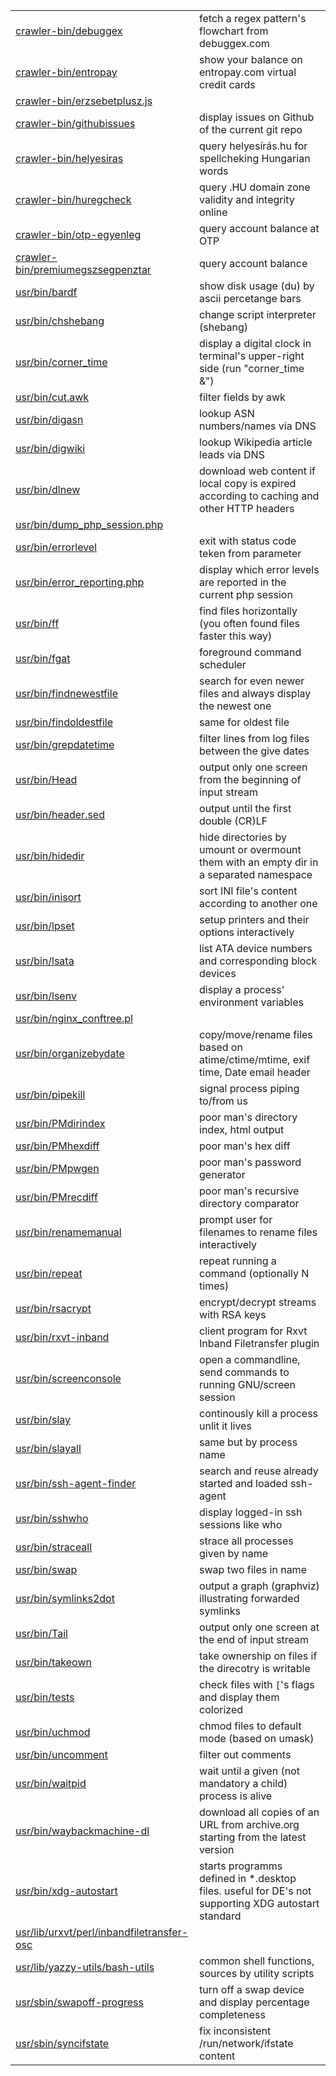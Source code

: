 |   |   |
|---|---|
| [crawler-bin/debuggex](crawler-bin/debuggex) | fetch a regex pattern's flowchart from debuggex.com
| [crawler-bin/entropay](crawler-bin/entropay) | show your balance on entropay.com virtual credit cards
| [crawler-bin/erzsebetplusz.js](crawler-bin/erzsebetplusz.js) | 
| [crawler-bin/githubissues](crawler-bin/githubissues) | display issues on Github of the current git repo
| [crawler-bin/helyesiras](crawler-bin/helyesiras) | query helyesírás.hu for spellcheking Hungarian words
| [crawler-bin/huregcheck](crawler-bin/huregcheck) | query .HU domain zone validity and integrity online
| [crawler-bin/otp-egyenleg](crawler-bin/otp-egyenleg) | query account balance at OTP
| [crawler-bin/premiumegszsegpenztar](crawler-bin/premiumegszsegpenztar) | query account balance
| [usr/bin/bardf](usr/bin/bardf) | show disk usage (du) by ascii percetange bars
| [usr/bin/chshebang](usr/bin/chshebang) | change script interpreter (shebang)
| [usr/bin/corner_time](usr/bin/corner_time) | display a digital clock in terminal's upper-right side (run "corner_time &")
| [usr/bin/cut.awk](usr/bin/cut.awk) | filter fields by awk
| [usr/bin/digasn](usr/bin/digasn) | lookup ASN numbers/names via DNS
| [usr/bin/digwiki](usr/bin/digwiki) | lookup Wikipedia article leads via DNS
| [usr/bin/dlnew](usr/bin/dlnew) | download web content if local copy is expired according to caching and other HTTP headers
| [usr/bin/dump_php_session.php](usr/bin/dump_php_session.php) | 
| [usr/bin/errorlevel](usr/bin/errorlevel) | exit with status code teken from parameter
| [usr/bin/error_reporting.php](usr/bin/error_reporting.php) | display which error levels are reported in the current php session
| [usr/bin/ff](usr/bin/ff) | find files horizontally (you often found files faster this way)
| [usr/bin/fgat](usr/bin/fgat) | foreground command scheduler
| [usr/bin/findnewestfile](usr/bin/findnewestfile) | search for even newer files and always display the newest one
| [usr/bin/findoldestfile](usr/bin/findoldestfile) | same for oldest file
| [usr/bin/grepdatetime](usr/bin/grepdatetime) | filter lines from log files between the give dates
| [usr/bin/Head](usr/bin/Head) | output only one screen from the beginning of input stream
| [usr/bin/header.sed](usr/bin/header.sed) | output until the first double (CR)LF
| [usr/bin/hidedir](usr/bin/hidedir) | hide directories by umount or overmount them with an empty dir in a separated namespace
| [usr/bin/inisort](usr/bin/inisort) | sort INI file's content according to another one
| [usr/bin/lpset](usr/bin/lpset) | setup printers and their options interactively
| [usr/bin/lsata](usr/bin/lsata) | list ATA device numbers and corresponding block devices
| [usr/bin/lsenv](usr/bin/lsenv) | display a process' environment variables
| [usr/bin/nginx_conftree.pl](usr/bin/nginx_conftree.pl) | 
| [usr/bin/organizebydate](usr/bin/organizebydate) | copy/move/rename files based on atime/ctime/mtime, exif time, Date email header
| [usr/bin/pipekill](usr/bin/pipekill) | signal process piping to/from us
| [usr/bin/PMdirindex](usr/bin/PMdirindex) | poor man's directory index, html output
| [usr/bin/PMhexdiff](usr/bin/PMhexdiff) | poor man's hex diff
| [usr/bin/PMpwgen](usr/bin/PMpwgen) | poor man's password generator
| [usr/bin/PMrecdiff](usr/bin/PMrecdiff) | poor man's recursive directory comparator
| [usr/bin/renamemanual](usr/bin/renamemanual) | prompt user for filenames to rename files interactively
| [usr/bin/repeat](usr/bin/repeat) | repeat running a command (optionally N times)
| [usr/bin/rsacrypt](usr/bin/rsacrypt) | encrypt/decrypt streams with RSA keys
| [usr/bin/rxvt-inband](usr/bin/rxvt-inband) | client program for Rxvt Inband Filetransfer plugin
| [usr/bin/screenconsole](usr/bin/screenconsole) | open a commandline, send commands to running GNU/screen session
| [usr/bin/slay](usr/bin/slay) | continously kill a process unlit it lives
| [usr/bin/slayall](usr/bin/slayall) | same but by process name
| [usr/bin/ssh-agent-finder](usr/bin/ssh-agent-finder) | search and reuse already started and loaded ssh-agent
| [usr/bin/sshwho](usr/bin/sshwho) | display logged-in ssh sessions like who
| [usr/bin/straceall](usr/bin/straceall) | strace all processes given by name
| [usr/bin/swap](usr/bin/swap) | swap two files in name
| [usr/bin/symlinks2dot](usr/bin/symlinks2dot) | output a graph (graphviz) illustrating forwarded symlinks
| [usr/bin/Tail](usr/bin/Tail) | output only one screen at the end of input stream
| [usr/bin/takeown](usr/bin/takeown) | take ownership on files if the direcotry is writable
| [usr/bin/tests](usr/bin/tests) | check files with ``[``'s flags and display them colorized
| [usr/bin/uchmod](usr/bin/uchmod) | chmod files to default mode (based on umask)
| [usr/bin/uncomment](usr/bin/uncomment) | filter out comments
| [usr/bin/waitpid](usr/bin/waitpid) | wait until a given (not mandatory a child) process is alive
| [usr/bin/waybackmachine-dl](usr/bin/waybackmachine-dl) | download all copies of an URL from archive.org starting from the latest version
| [usr/bin/xdg-autostart](usr/bin/xdg-autostart) | starts programms defined in *.desktop files. useful for DE's not supporting XDG autostart standard
| [usr/lib/urxvt/perl/inbandfiletransfer-osc](usr/lib/urxvt/perl/inbandfiletransfer-osc) | 
| [usr/lib/yazzy-utils/bash-utils](usr/lib/yazzy-utils/bash-utils) | common shell functions, sources by utility scripts
| [usr/sbin/swapoff-progress](usr/sbin/swapoff-progress) | turn off a swap device and display percentage completeness
| [usr/sbin/syncifstate](usr/sbin/syncifstate) | fix inconsistent /run/network/ifstate content
